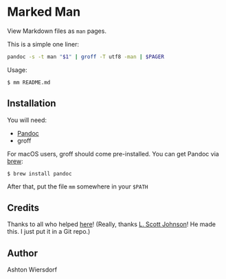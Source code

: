 Marked Man
==========

View Markdown files as `man` pages.

This is a simple one liner:

```bash
pandoc -s -t man "$1" | groff -T utf8 -man | $PAGER
```

Usage:

```
$ mm README.md
```

Installation
------------

You will need:

 - [Pandoc](http://pandoc.org)
 - groff

For macOS users, groff should come pre-installed. You can get Pandoc via [brew](https://brew.sh):

```
$ brew install pandoc
```

After that, put the file `mm` somewhere in your `$PATH`

Credits
-------

Thanks to all who helped [here](https://stackoverflow.com/questions/51544667/how-do-i-view-markdown-file-like-a-man-page-without-making-a-temporary-file)! (Really, thanks [L. Scott Johnson](https://stackoverflow.com/users/2183547/l-scott-johnson)! He made this. I just put it in a Git repo.)

Author
------

Ashton Wiersdorf

